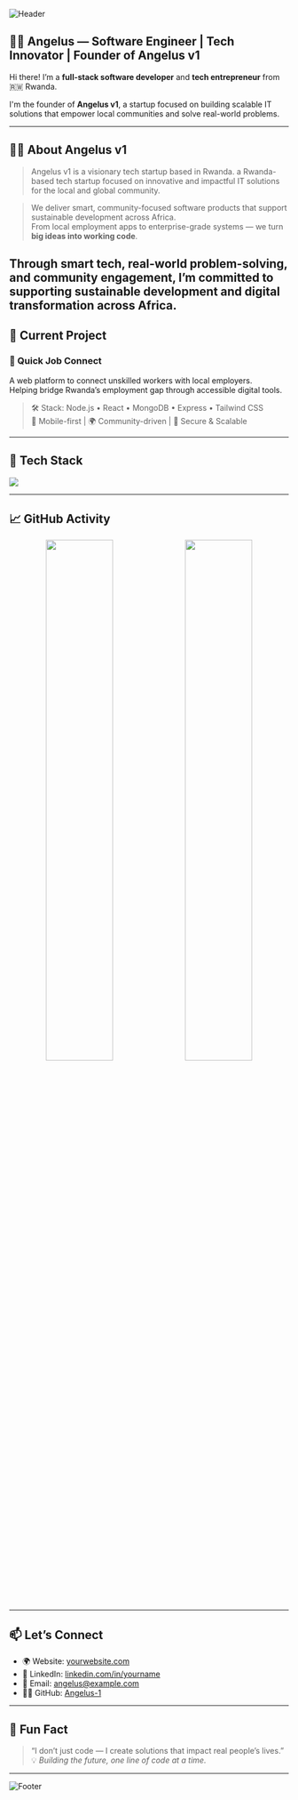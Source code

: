 <!-- Angelus-1/README.md -->

![Header](https://capsule-render.vercel.app/api?type=waving&color=gradient&height=200&section=header&text=Welcome%20to%20Angelus%20👋&fontSize=40&fontAlign=center)

## 👨‍💻 Angelus — Software Engineer | Tech Innovator | Founder of Angelus v1

Hi there! I’m a **full-stack software developer** and **tech entrepreneur** from 🇷🇼 Rwanda.

I'm the founder of **Angelus v1**, a startup focused on building scalable IT solutions that empower local communities and solve real-world problems.

---

## 🧑‍💼 About Angelus v1

> Angelus v1 is a visionary tech startup based in Rwanda.
> a Rwanda-based tech startup focused on innovative and impactful IT solutions for the local and global community.

> We deliver smart, community-focused software products that support sustainable development across Africa.  
> From local employment apps to enterprise-grade systems — we turn **big ideas into working code**.

**Through smart tech, real-world problem-solving, and community engagement, I’m committed to supporting sustainable development and digital transformation across Africa.**
---

## 🚀 Current Project

### 🔗 Quick Job Connect
A web platform to connect unskilled workers with local employers.  
Helping bridge Rwanda’s employment gap through accessible digital tools.

> 🛠️ Stack: Node.js • React • MongoDB • Express • Tailwind CSS  
> 📱 Mobile-first | 🌍 Community-driven | 🔐 Secure & Scalable

---

## 🧰 Tech Stack

<p align="left">
  <img src="https://skillicons.dev/icons?i=html,css,js,ts,react,nodejs,express,flutter,dart,php,python,kotlin,java,go,swift,c,bash,mongodb,mysql,git,github,figma" />
</p>

---

## 📈 GitHub Activity

<p align="center">
  <img src="https://github-readme-stats.vercel.app/api?username=Angelus-1&show_icons=true&theme=radical" width="49%" />
  <img src="https://github-readme-stats.vercel.app/api/top-langs/?username=Angelus-1&layout=compact&theme=radical" width="49%" />
</p>

---

## 📫 Let’s Connect

- 🌍 Website: [yourwebsite.com](https://yourwebsite.com)
- 💼 LinkedIn: [linkedin.com/in/yourname](https://linkedin.com/in/yourname)
- 📧 Email: angelus@example.com
- 🧑‍💻 GitHub: [Angelus-1](https://github.com/Angelus-1)

---

## 💬 Fun Fact

> “I don’t just code — I create solutions that impact real people’s lives.”  
> 💡 *Building the future, one line of code at a time.*

---

![Footer](https://capsule-render.vercel.app/api?type=waving&color=gradient&height=120&section=footer)
